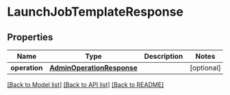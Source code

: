 # LaunchJobTemplateResponse

## Properties
Name | Type | Description | Notes
------------ | ------------- | ------------- | -------------
**operation** | [**AdminOperationResponse**](AdminOperationResponse.md) |  | [optional] 

[[Back to Model list]](../README.md#documentation-for-models) [[Back to API list]](../README.md#documentation-for-api-endpoints) [[Back to README]](../README.md)


